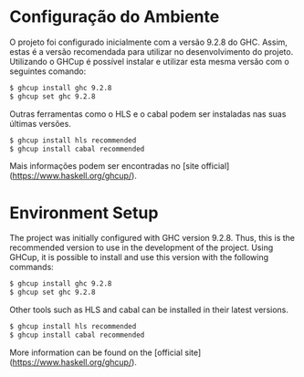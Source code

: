 

# Configuração do Ambiente
O projeto foi configurado inicialmente com a versão 9.2.8 do GHC. Assim, estas é a versão recomendada para utilizar no desenvolvimento do projeto.
Utilizando o GHCup é possível instalar e utilizar esta mesma versão com o seguintes comando:

```bash
$ ghcup install ghc 9.2.8
$ ghcup set ghc 9.2.8
```

Outras ferramentas como o HLS e o cabal podem ser instaladas nas suas últimas versões.

```bash
$ ghcup install hls recommended
$ ghcup install cabal recommended
```

Mais informações podem ser encontradas no [site official] (https://www.haskell.org/ghcup/).

# Environment Setup

The project was initially configured with GHC version 9.2.8. Thus, this is the recommended version to use in the development of the project.
Using GHCup, it is possible to install and use this version with the following commands:

```bash
$ ghcup install ghc 9.2.8
$ ghcup set ghc 9.2.8
```

Other tools such as HLS and cabal can be installed in their latest versions.

```bash
$ ghcup install hls recommended
$ ghcup install cabal recommended
```

More information can be found on the [official site] (https://www.haskell.org/ghcup/).